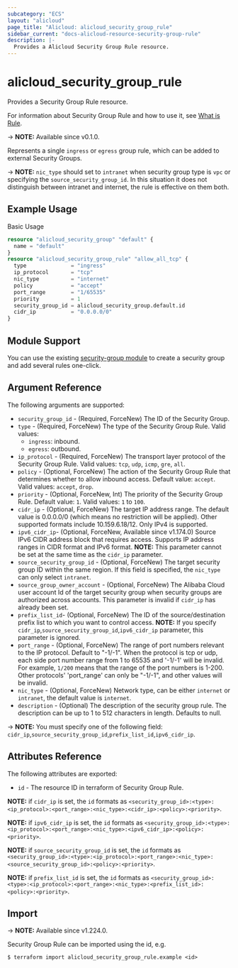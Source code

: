 ```yaml
---
subcategory: "ECS"
layout: "alicloud"
page_title: "Alicloud: alicloud_security_group_rule"
sidebar_current: "docs-alicloud-resource-security-group-rule"
description: |-
  Provides a Alicloud Security Group Rule resource.
---
```


# alicloud_security_group_rule

Provides a Security Group Rule resource.

For information about Security Group Rule and how to use it, see [What is Rule](https://www.alibabacloud.com/help/en/ecs/user-guide/security-group-rules).

-> **NOTE:** Available since v0.1.0.

Represents a single `ingress` or `egress` group rule, which can be added to external Security Groups.

-> **NOTE:**  `nic_type` should set to `intranet` when security group type is `vpc` or specifying the `source_security_group_id`. In this situation it does not distinguish between intranet and internet, the rule is effective on them both.

## Example Usage

Basic Usage

```terraform
resource "alicloud_security_group" "default" {
  name = "default"
}
resource "alicloud_security_group_rule" "allow_all_tcp" {
  type              = "ingress"
  ip_protocol       = "tcp"
  nic_type          = "internet"
  policy            = "accept"
  port_range        = "1/65535"
  priority          = 1
  security_group_id = alicloud_security_group.default.id
  cidr_ip           = "0.0.0.0/0"
}
```

## Module Support

You can use the existing [security-group module](https://registry.terraform.io/modules/alibaba/security-group/alicloud) 
to create a security group and add several rules one-click.

## Argument Reference

The following arguments are supported:

* `security_group_id` - (Required, ForceNew) The ID of the Security Group.
* `type` - (Required, ForceNew) The type of the Security Group Rule. Valid values:
  - `ingress`: inbound.
  - `egress`: outbound.
* `ip_protocol` - (Required, ForceNew) The transport layer protocol of the Security Group Rule. Valid values: `tcp`, `udp`, `icmp`, `gre`, `all`.
* `policy` - (Optional, ForceNew) The action of the Security Group Rule that determines whether to allow inbound access. Default value: `accept`. Valid values: `accept`, `drop`.
* `priority` - (Optional, ForceNew, Int) The priority of the Security Group Rule. Default value: `1`. Valid values: `1` to `100`.
* `cidr_ip` - (Optional, ForceNew) The target IP address range. The default value is 0.0.0.0/0 (which means no restriction will be applied). Other supported formats include 10.159.6.18/12. Only IPv4 is supported.
* `ipv6_cidr_ip`- (Optional, ForceNew, Available since v1.174.0) Source IPv6 CIDR address block that requires access. Supports IP address ranges in CIDR format and IPv6 format. **NOTE:** This parameter cannot be set at the same time as the `cidr_ip` parameter.
* `source_security_group_id` - (Optional, ForceNew) The target security group ID within the same region. If this field is specified, the `nic_type` can only select `intranet`.
* `source_group_owner_account` - (Optional, ForceNew) The Alibaba Cloud user account Id of the target security group when security groups are authorized across accounts.  This parameter is invalid if `cidr_ip` has already been set.
* `prefix_list_id`- (Optional, ForceNew) The ID of the source/destination prefix list to which you want to control access. **NOTE:** If you specify `cidr_ip`,`source_security_group_id`,`ipv6_cidr_ip` parameter, this parameter is ignored.
* `port_range` - (Optional, ForceNew) The range of port numbers relevant to the IP protocol. Default to "-1/-1". When the protocol is tcp or udp, each side port number range from 1 to 65535 and '-1/-1' will be invalid.
  For example, `1/200` means that the range of the port numbers is 1-200. Other protocols' 'port_range' can only be "-1/-1", and other values will be invalid.
* `nic_type` - (Optional, ForceNew) Network type, can be either `internet` or `intranet`, the default value is `internet`.
* `description` - (Optional) The description of the security group rule. The description can be up to 1 to 512 characters in length. Defaults to null.

-> **NOTE:**  You must specify one of the following field: `cidr_ip`,`source_security_group_id`,`prefix_list_id`,`ipv6_cidr_ip`. 

## Attributes Reference

The following attributes are exported:

* `id` - The resource ID in terraform of Security Group Rule.

**NOTE:**  if `cidr_ip` is set, the `id` formats as `<security_group_id>:<type>:<ip_protocol>:<port_range>:<nic_type>:<cidr_ip>:<policy>:<priority>`.

**NOTE:**  if `ipv6_cidr_ip` is set, the `id` formats as `<security_group_id>:<type>:<ip_protocol>:<port_range>:<nic_type>:<ipv6_cidr_ip>:<policy>:<priority>`.

**NOTE:**  if `source_security_group_id` is set, the `id` formats as `<security_group_id>:<type>:<ip_protocol>:<port_range>:<nic_type>:<source_security_group_id>:<policy>:<priority>`.

**NOTE:**  if `prefix_list_id` is set, the `id` formats as `<security_group_id>:<type>:<ip_protocol>:<port_range>:<nic_type>:<prefix_list_id>:<policy>:<priority>`.

## Import

-> **NOTE:** Available since v1.224.0.

Security Group Rule can be imported using the id, e.g.

```shell
$ terraform import alicloud_security_group_rule.example <id>
```

